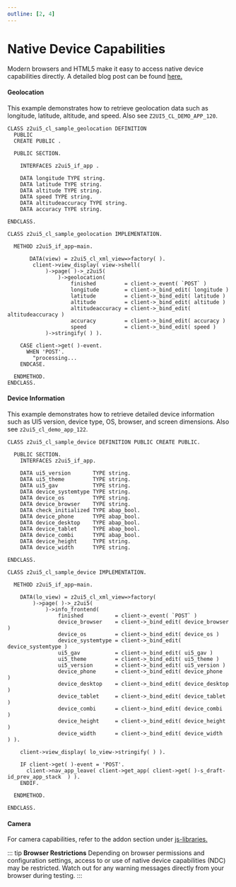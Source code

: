 ```yaml
---
outline: [2, 4]
---
```

# Native Device Capabilities

Modern browsers and HTML5 make it easy to access native device capabilities directly. A detailed blog post can be found [here.](https://community.sap.com/t5/technology-blogs-by-members/abap2ui5-10-extensions-i-exploring-external-libraries-native-device/ba-p/13576910)

#### Geolocation
This example demonstrates how to retrieve geolocation data such as longitude, latitude, altitude, and speed. Also see `Z2UI5_CL_DEMO_APP_120`.

```abap
CLASS z2ui5_cl_sample_geolocation DEFINITION
  PUBLIC
  CREATE PUBLIC .

  PUBLIC SECTION.

    INTERFACES z2ui5_if_app .

    DATA longitude TYPE string.
    DATA latitude TYPE string.
    DATA altitude TYPE string.
    DATA speed TYPE string.
    DATA altitudeaccuracy TYPE string.
    DATA accuracy TYPE string.

ENDCLASS.

CLASS z2ui5_cl_sample_geolocation IMPLEMENTATION.

  METHOD z2ui5_if_app~main.

       DATA(view) = z2ui5_cl_xml_view=>factory( ).
        client->view_display( view->shell(
            )->page( )->_z2ui5( 
                )->geolocation(
                    finished         = client->_event( `POST` )
                    longitude        = client->_bind_edit( longitude )
                    latitude         = client->_bind_edit( latitude )
                    altitude         = client->_bind_edit( altitude )
                    altitudeaccuracy = client->_bind_edit( altitudeaccuracy )
                    accuracy         = client->_bind_edit( accuracy )
                    speed            = client->_bind_edit( speed )
            )->stringify( ) ).

    CASE client->get( )-event.
      WHEN 'POST'.
        "processing...
    ENDCASE.

  ENDMETHOD.
ENDCLASS.
```

#### Device Information
This example demonstrates how to retrieve detailed device information such as UI5 version, device type, OS, browser, and screen dimensions. Also see `z2ui5_cl_demo_app_122`.
```abap
CLASS z2ui5_cl_sample_device DEFINITION PUBLIC CREATE PUBLIC.

  PUBLIC SECTION.
    INTERFACES z2ui5_if_app.

    DATA ui5_version       TYPE string.
    DATA ui5_theme         TYPE string.
    DATA ui5_gav           TYPE string.
    DATA device_systemtype TYPE string.
    DATA device_os         TYPE string.
    DATA device_browser    TYPE string.
    DATA check_initialized TYPE abap_bool.
    DATA device_phone      TYPE abap_bool.
    DATA device_desktop    TYPE abap_bool.
    DATA device_tablet     TYPE abap_bool.
    DATA device_combi      TYPE abap_bool.
    DATA device_height     TYPE string.
    DATA device_width      TYPE string.

ENDCLASS.

CLASS z2ui5_cl_sample_device IMPLEMENTATION.

  METHOD z2ui5_if_app~main.

    DATA(lo_view) = z2ui5_cl_xml_view=>factory(
        )->page( )->_z2ui5( 
            )->info_frontend( 
                finished          = client->_event( `POST` )
                device_browser    = client->_bind_edit( device_browser )
                device_os         = client->_bind_edit( device_os )
                device_systemtype = client->_bind_edit( device_systemtype )
                ui5_gav           = client->_bind_edit( ui5_gav )
                ui5_theme         = client->_bind_edit( ui5_theme )
                ui5_version       = client->_bind_edit( ui5_version )
                device_phone      = client->_bind_edit( device_phone   )
                device_desktop    = client->_bind_edit( device_desktop )
                device_tablet     = client->_bind_edit( device_tablet  )
                device_combi      = client->_bind_edit( device_combi   )
                device_height     = client->_bind_edit( device_height  )
                device_width      = client->_bind_edit( device_width   ) ).

    client->view_display( lo_view->stringify( ) ).

    IF client->get( )-event = 'POST'.
      client->nav_app_leave( client->get_app( client->get( )-s_draft-id_prev_app_stack  ) ).
    ENDIF.

  ENDMETHOD.

ENDCLASS.
```

#### Camera
For camera capabilities, refer to the addon section under [js-libraries.](/addons/ext_js)


::: tip **Browser Restrictions**
Depending on browser permissions and configuration settings, access to or use of native device capabilities (NDC) may be restricted. Watch out for any warning messages directly from your browser during testing.
:::
